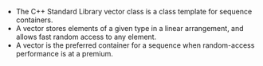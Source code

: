 - The C++ Standard Library vector class is a class template for sequence containers. 
- A vector stores elements of a given type in a linear arrangement, and allows fast random access to any element. 
- A vector is the preferred container for a sequence when random-access performance is at a premium.